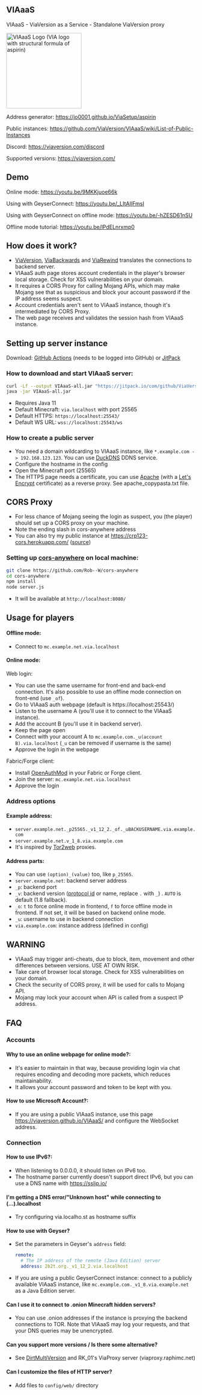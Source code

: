 VIAaaS
---

VIAaaS - ViaVersion as a Service - Standalone ViaVersion proxy

<img alt="VIAaaS Logo (VIA logo with structural formula of aspirin)" height="200" src="https://viaversion.github.io/VIAaaS/src/main/resources/web/img/logo.webp">

Address generator: https://jo0001.github.io/ViaSetup/aspirin

Public instances: https://github.com/ViaVersion/VIAaaS/wiki/List-of-Public-Instances

Discord: https://viaversion.com/discord

Supported versions: https://viaversion.com/

## Demo

Online mode: https://youtu.be/9MKKjuoe66k

Using with GeyserConnect: https://youtu.be/_LItAIIFmsI

Using with GeyserConnect on offline mode: https://youtu.be/-hZESD61nSU

Offline mode tutorial: https://youtu.be/lPdELnrxmp0

## How does it work?

- [ViaVersion](https://viaversion.com), [ViaBackwards](https://viaversion.com/backwards)
  and [ViaRewind](https://viaversion.com/rewind) translates the connections to backend server.
- VIAaaS auth page stores account credentials in the player's browser local storage. Check for XSS vulnerabilities on
  your domain.
- It requires a CORS Proxy for calling Mojang APIs, which may make Mojang see that as suspicious and block your account
  password if the IP address seems suspect.
- Account credentials aren't sent to VIAaaS instance, though it's intermediated by CORS Proxy.
- The web page receives and validates the session hash from VIAaaS instance.

## Setting up server instance

Download: [GitHub Actions](https://github.com/ViaVersion/VIAaaS/actions) (needs to be logged into GitHub)
or [JitPack](https://jitpack.io/com/github/ViaVersion/VIAaaS/master-SNAPSHOT/VIAaaS-master-SNAPSHOT-all.jar)

### How to download and start VIAaaS server:

```sh
curl -Lf --output VIAaaS-all.jar "https://jitpack.io/com/github/ViaVersion/VIAaaS/master-SNAPSHOT/VIAaaS-master-SNAPSHOT-all.jar"
java -jar VIAaaS-all.jar
```

- Requires Java 11
- Default Minecraft: ```via.localhost``` with port 25565
- Default HTTPS: ```https://localhost:25543/```
- Default WS URL: ```wss://localhost:25543/ws```

### How to create a public server

- You need a domain wildcarding to VIAaaS instance, like ``*.example.com -> 192.168.123.123``. You can
  use [DuckDNS](https://duckdns.org/) DDNS service.
- Configure the hostname in the config
- Open the Minecraft port (25565)
- The HTTPS page needs a certificate, you can use [Apache](https://httpd.apache.org/) (with
  a [Let's Encrypt](https://letsencrypt.org/) certificate) as a reverse proxy. See apache_copypasta.txt file.

## CORS Proxy

- For less chance of Mojang seeing the login as suspect, you (the player) should set up a CORS proxy on your machine.
- Note the ending slash in cors-anywhere address
- You can also try my public instance
  at https://crp123-cors.herokuapp.com/ ([source](https://github.com/creeper123123321/cors-anywhere/))

### Setting up [cors-anywhere](https://www.npmjs.com/package/cors-anywhere) on local machine:

```sh
git clone https://github.com/Rob--W/cors-anywhere
cd cors-anywhere
npm install
node server.js
```

- It will be available at ```http://localhost:8080/```

## Usage for players

#### Offline mode:

- Connect to ```mc.example.net.via.localhost```

#### Online mode:

Web login:

- You can use the same username for front-end and back-end connection. It's also possible to use an offline mode
  connection on front-end (use ``_of``).
- Go to VIAaaS auth webpage (default is https://localhost:25543/)
- Listen to the username A (you'll use it to connect to the VIAaaS instance).
- Add the account B (you'll use it in backend server).
- Keep the page open
- Connect with your account A to ```mc.example.com._u(account B).via.localhost``` (```_u``` can be removed if username
  is the same)
- Approve the login in the webpage

Fabric/Forge client:

- Install [OpenAuthMod](https://github.com/RaphiMC/OpenAuthMod) in your Fabric or Forge client.
- Join the server: ```mc.example.net.via.localhost```
- Approve the login

### Address options

#### Example address:

- ```server.example.net._p25565._v1_12_2._of._uBACKUSERNAME.via.example.com```
- ```server.example.net.v_1_8.via.example.com```
- It's inspired by [Tor2web](https://www.tor2web.org/) proxies.

#### Address parts:

- You can use ``(option)_(value)`` too, like ``p_25565``.
- ```server.example.net```: backend server address
- ```_p```: backend port
- ```_v```: backend version ([protocol id](https://wiki.vg/Protocol_version_numbers) or name, replace ``.`` with ``_``)
  . ```AUTO``` is default (1.8 fallback).
- ```_o```: ```t``` to force online mode in frontend, ```f``` to force offline mode in frontend. If not set, it will be
  based on backend online mode.
- ```_u```: username to use in backend connection
- ```via.example.com```: instance address (defined in config)

## WARNING

- VIAaaS may trigger anti-cheats, due to block, item, movement and other differences between versions. USE AT OWN RISK.
- Take care of browser local storage. Check for XSS vulnerabilities on your domain.
- Check the security of CORS proxy, it will be used for calls to Mojang API.
- Mojang may lock your account when API is called from a suspect IP address.

## FAQ

### Accounts

#### Why to use an online webpage for online mode?:

- It's easier to maintain in that way, because providing login via chat requires encoding and decoding more packets,
  which reduces maintainability.
- It allows your account password and token to be kept with you.

#### How to use Microsoft Account?:

- If you are using a public VIAaaS instance, use this page https://viaversion.github.io/VIAaaS/ and configure the
  WebSocket address.

### Connection

#### How to use IPv6?:

- When listening to 0.0.0.0, it should listen on IPv6 too.
- The hostname parser currently doesn't support direct IPv6, but you can use a DNS name with https://sslip.io/

#### I'm getting a DNS error/"Unknown host" while connecting to (...).localhost

- Try configuring via.localho.st as hostname suffix

#### How to use with Geyser?

- Set the parameters in Geyser's `address` field:
  ```yml
  remote:
    # The IP address of the remote (Java Edition) server
    address: 2b2t.org._v1_12_2.via.localhost
  ```
- If you are using a public GeyserConnect instance: connect to a publicly available VIAaaS instance,
  like ```mc.example.com._v1_8.via.example.net``` as a Java Edition server.

#### Can I use it to connect to .onion Minecraft hidden servers?

- You can use .onion addresses if the instance is proxying the backend connections to TOR. Note that VIAaaS may log your
  requests, and that your DNS queries may be unencrypted.

#### Can you support more versions / Is there some alternative?

- See [DirtMultiVersion](https://github.com/DirtPowered/DirtMultiversion) and RK_01's ViaProxy server (viaproxy.raphimc.net)

#### Can I customize the files of HTTP server?

- Add files to ``config/web/`` directory
